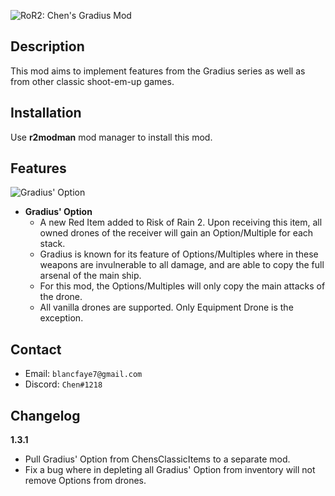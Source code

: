 ![RoR2: Chen's Gradius Mod](https://i.imgur.com/yIMFu24.png)

## Description

This mod aims to implement features from the Gradius series as well as from other classic shoot-em-up games.

## Installation

Use **r2modman** mod manager to install this mod.

## Features
![Gradius' Option](https://i.imgur.com/LJMmJkx.png)
- **Gradius' Option**
  - A new Red Item added to Risk of Rain 2. Upon receiving this item, all owned drones of the receiver will gain an Option/Multiple for each stack.
  - Gradius is known for its feature of Options/Multiples where in these weapons are invulnerable to all damage, and are able to copy the full arsenal of the main ship.
  - For this mod, the Options/Multiples will only copy the main attacks of the drone.
  - All vanilla drones are supported. Only Equipment Drone is the exception.

## Contact

- Email: `blancfaye7@gmail.com`
- Discord: `Chen#1218`

## Changelog

**1.3.1**
- Pull Gradius' Option from ChensClassicItems to a separate mod.
- Fix a bug where in depleting all Gradius' Option from inventory will not remove Options from drones.